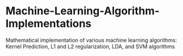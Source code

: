 # Machine-Learning-Algorithm-Implementations

Mathematical implementation of various machine learning algorithms: Kernel Prediction, L1 and L2 regularization, LDA, and SVM algorithms
